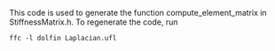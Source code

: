 This code is used to generate the function compute_element_matrix
in StiffnessMatrix.h. To regenerate the code, run

    ffc -l dolfin Laplacian.ufl
